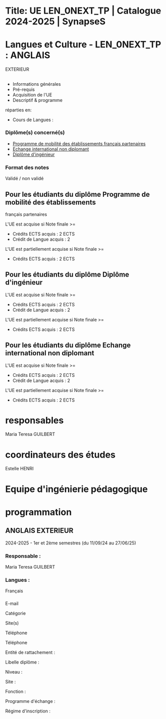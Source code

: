 # Title: UE LEN_0NEXT_TP | Catalogue 2024-2025 | SynapseS

#  [ ](/catalogue/2024-2025) Langues et Culture \- LEN_0NEXT_TP : ANGLAIS
EXTERIEUR

##

  * Informations générales
  * Pré-requis
  * Acquisition de l'UE
  * Descriptif & programme

réparties en:

  * Cours de Langues :

### Diplôme(s) concerné(s)

  * [Programme de mobilité des établissements français partenaires](/catalogue/2024-2025/diplome/2063/PEF-programme-de-mobilite-des-etablissements-francais-partenaires)
  * [Echange international non diplomant](/catalogue/2024-2025/diplome/1/PEI-echange-international-non-diplomant)
  * [Diplôme d'ingénieur](/catalogue/2024-2025/diplome/4/ING-diplome-d-ingenieur)

### Format des notes

Validé / non validé

## Pour les étudiants du diplôme Programme de mobilité des établissements
français partenaires

L'UE est acquise si Note finale >=

  * Crédits ECTS acquis : 2 ECTS
  * Crédit de Langue acquis : 2

L'UE est partiellement acquise si Note finale >=

  * Crédits ECTS acquis : 2 ECTS

## Pour les étudiants du diplôme Diplôme d'ingénieur

L'UE est acquise si Note finale >=

  * Crédits ECTS acquis : 2 ECTS
  * Crédit de Langue acquis : 2

L'UE est partiellement acquise si Note finale >=

  * Crédits ECTS acquis : 2 ECTS

## Pour les étudiants du diplôme Echange international non diplomant

L'UE est acquise si Note finale >=

  * Crédits ECTS acquis : 2 ECTS
  * Crédit de Langue acquis : 2

L'UE est partiellement acquise si Note finale >=

  * Crédits ECTS acquis : 2 ECTS

# responsables

Maria Teresa GUILBERT

# coordinateurs des études

Estelle HENRI

# Equipe d'ingénierie pédagogique

# programmation

## ANGLAIS EXTERIEUR

2024-2025 - 1er et 2ème semestres (du 11/09/24 au 27/06/25)

### Responsable :

Maria Teresa GUILBERT

### Langues :

Français

###

E-mail

Catégorie

Site(s)

Téléphone

Téléphone

Entité de rattachement :

Libelle diplôme :

Niveau :

Site :

Fonction :

Programme d'échange :

Régime d'inscription :

